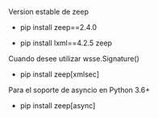

Version estable de zeep
- pip install zeep==2.4.0

- pip install lxml==4.2.5 zeep

Cuando desee utilizar wsse.Signature()
- pip install zeep[xmlsec]

Para el soporte de asyncio en Python 3.6+
- pip install zeep[async]
